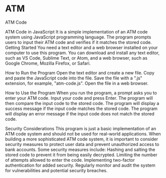 # ATM
 ATM Code

ATM Code in JavaScript
It is a simple implementation of an ATM code system using JavaScript programming language. The program prompts users to input their ATM code and verifies if it matches the stored code.
Getting Started
You need a text editor and a web browser installed on your computer to use this program. You can download and install any text editor, such as VS Code, Sublime Text, or Atom, and a web browser, such as Google Chrome, Mozilla Firefox, or Safari.

How to Run the Program
Open the text editor and create a new file.
Copy and paste the JavaScript code into the file.
Save the file with a ".js" extension, for example, "atm-code.js".
Open the file in a web browser.

How to Use the Program
When you run the program, a prompt asks you to enter your ATM code.
Input your code and press Enter.
The program will then compare the input code to the stored code.
The program will display a success message if the input code matches the stored code.
The program will display an error message if the input code does not match the stored code.

Security Considerations
This program is just a basic implementation of an ATM code system and should not be used for real-world applications. When building a more sophisticated ATM code system, it is important to consider security measures to protect user data and prevent unauthorized access to bank accounts. Some security measures include:
Hashing and salting the stored code to prevent it from being easily decrypted.
Limiting the number of attempts allowed to enter the code.
Implementing two-factor authentication for added security.
Regularly monitor and audit the system for vulnerabilities and potential security breaches.
